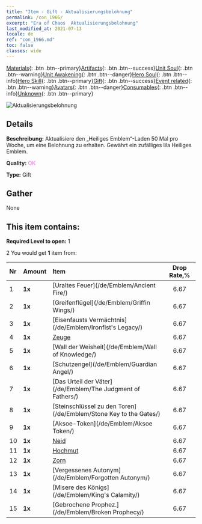 ```yaml
---
title: "Item - Gift - Aktualisierungsbelohnung"
permalink: /con_1966/
excerpt: "Era of Chaos  Aktualisierungsbelohnung"
last_modified_at: 2021-07-13
locale: de
ref: "con_1966.md"
toc: false
classes: wide
---
```

 [Materials](/ItemsDE/){: .btn .btn--primary}[Artifacts](/ItemsDE/Artifacts/){: .btn .btn--success}[Unit Soul](/ItemsDE/UnitSoul/){: .btn .btn--warning}[Unit Awakening](/ItemsDE/UnitAwakening/){: .btn .btn--danger}[Hero Soul](/ItemsDE/HeroSoul/){: .btn .btn--info}[Hero Skill](/ItemsDE/HeroSkill/){: .btn .btn--primary}[Gift](/ItemsDE/Gift/){: .btn .btn--success}[Event related](/ItemsDE/Events/){: .btn .btn--warning}[Avatars](/ItemsDE/Avatars/){: .btn .btn--danger}[Consumables](/ItemsDE/Consumables/){: .btn .btn--info}[Unknown](/ItemsDE/Unknown/){: .btn .btn--primary}

 ![Aktualisierungsbelohnung](/images/t/shenghui_4.png)

## Details
 **Beschreibung:** Aktualisiere den „Heiliges Emblem“-Laden 50 Mal pro Woche, um eine Belohnung zu erhalten. Gewährt ein zufälliges lila Heiliges Emblem.

 **Quality:** <span style="color: #DA70D6">OK</span>

 **Type:** Gift

## Gather

  None

## This item contains:

 **Required Level to open:** 1

 2 You would get **1** item  from:

  | Nr | Amount |     Item    | Drop Rate,% |
  |:---|:-------|:------------|:---------:|
  | 1 |  **1x** | [Uraltes Feuer](/de/Emblem/Ancient Fire/) | 6.67 | 
  | 2 |  **1x** | [Greifenflügel](/de/Emblem/Griffin Wings/) | 6.67 | 
  | 3 |  **1x** | [Eisenfausts Vermächtnis](/de/Emblem/Ironfist's Legacy/) | 6.67 | 
  | 4 |  **1x** | [Zeuge](/de/Emblem/Witness/) | 6.67 | 
  | 5 |  **1x** | [Wall der Weisheit](/de/Emblem/Wall of Knowledge/) | 6.67 | 
  | 6 |  **1x** | [Schutzengel](/de/Emblem/Guardian Angel/) | 6.67 | 
  | 7 |  **1x** | [Das Urteil der Väter](/de/Emblem/The Judgment of Fathers/) | 6.67 | 
  | 8 |  **1x** | [Steinschlüssel zu den Toren](/de/Emblem/Stone Key to the Gates/) | 6.67 | 
  | 9 |  **1x** | [Aksoe-Token](/de/Emblem/Aksoe Token/) | 6.67 | 
  | 10 |  **1x** | [Neid](/de/Emblem/Jealousy/) | 6.67 | 
  | 11 |  **1x** | [Hochmut](/de/Emblem/Arrogance/) | 6.67 | 
  | 12 |  **1x** | [Zorn](/de/Emblem/Anger/) | 6.67 | 
  | 13 |  **1x** | [Vergessenes Autonym](/de/Emblem/Forgotten Autonym/) | 6.67 | 
  | 14 |  **1x** | [Misere des Königs](/de/Emblem/King's Calamity/) | 6.67 | 
  | 15 |  **1x** | [Gebrochene Prophez.](/de/Emblem/Broken Prophecy/) | 6.67 | 
